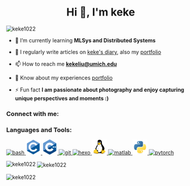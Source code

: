 <h1 align="center">Hi 👋, I'm keke</h1>
<!-- <h3 align="center">A passionate developer from China</h3> -->

<p align="left"> <img src="https://komarev.com/ghpvc/?username=keke1022&label=Profile%20views&color=0e75b6&style=flat" alt="keke1022" /> </p>

- 🌱 I’m currently learning **MLSys and Distributed Systems**

- 📝 I regularly write articles on [keke's diary](https://keke-hub.com/blog-diary/), also my [portfolio](https://keke-hub.com/portfolio/)

- 📫 How to reach me **kekeliu@umich.edu**

- 📄 Know about my experiences [portfolio](https://keke-hub.com/portfolio/)

- ⚡ Fun fact **I am passionate about photography and enjoy capturing unique perspectives and moments :)**

<h3 align="left">Connect with me:</h3>
<p align="left">
</p>

<h3 align="left">Languages and Tools:</h3>
<p align="left"> <a href="https://www.gnu.org/software/bash/" target="_blank" rel="noreferrer"> <img src="https://www.vectorlogo.zone/logos/gnu_bash/gnu_bash-icon.svg" alt="bash" width="40" height="40"/> </a> <a href="https://www.cprogramming.com/" target="_blank" rel="noreferrer"> <img src="https://raw.githubusercontent.com/devicons/devicon/master/icons/c/c-original.svg" alt="c" width="40" height="40"/> </a> <a href="https://www.w3schools.com/cpp/" target="_blank" rel="noreferrer"> <img src="https://raw.githubusercontent.com/devicons/devicon/master/icons/cplusplus/cplusplus-original.svg" alt="cplusplus" width="40" height="40"/> </a> <a href="https://git-scm.com/" target="_blank" rel="noreferrer"> <img src="https://www.vectorlogo.zone/logos/git-scm/git-scm-icon.svg" alt="git" width="40" height="40"/> </a> <a href="hexo.io/" target="_blank" rel="noreferrer"> <img src="https://www.vectorlogo.zone/logos/hexoio/hexoio-icon.svg" alt="hexo" width="40" height="40"/> </a> <a href="https://www.linux.org/" target="_blank" rel="noreferrer"> <img src="https://raw.githubusercontent.com/devicons/devicon/master/icons/linux/linux-original.svg" alt="linux" width="40" height="40"/> </a> <a href="https://www.mathworks.com/" target="_blank" rel="noreferrer"> <img src="https://upload.wikimedia.org/wikipedia/commons/2/21/Matlab_Logo.png" alt="matlab" width="40" height="40"/> </a> <a href="https://www.python.org" target="_blank" rel="noreferrer"> <img src="https://raw.githubusercontent.com/devicons/devicon/master/icons/python/python-original.svg" alt="python" width="40" height="40"/> </a> <a href="https://pytorch.org/" target="_blank" rel="noreferrer"> <img src="https://www.vectorlogo.zone/logos/pytorch/pytorch-icon.svg" alt="pytorch" width="40" height="40"/> </a> </p>

<p><img align="left" src="https://github-readme-stats.vercel.app/api/top-langs?username=keke1022&show_icons=true&locale=en&layout=compact" alt="keke1022" /></p>

<p>&nbsp;<img align="center" src="https://github-readme-stats.vercel.app/api?username=keke1022&show_icons=true&locale=en" alt="keke1022" /></p>

<p><img align="center" src="https://github-readme-streak-stats.herokuapp.com/?user=keke1022&" alt="keke1022" /></p>
